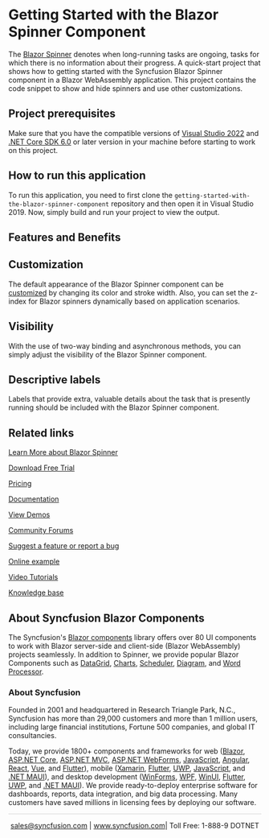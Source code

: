 # Getting Started with the Blazor Spinner Component
The [Blazor Spinner](https://www.syncfusion.com/blazor-components/blazor-spinner?utm_source=github&utm_medium=listing&utm_campaign=blazor-spinner-github-samples) denotes when long-running tasks are ongoing, tasks for which there is no information about their progress. A quick-start project that shows how to getting started with the Syncfusion Blazor Spinner component in a Blazor WebAssembly application. This project contains the code snippet to show and hide spinners and use other customizations.

## Project prerequisites
Make sure that you have the compatible versions of [Visual Studio 2022](https://visualstudio.microsoft.com/downloads/) and [.NET Core SDK 6.0](https://dotnet.microsoft.com/en-us/download/dotnet/6.0) or later version in your machine before starting to work on this project.

## How to run this application
To run this application, you need to first clone the `getting-started-with-the-blazor-spinner-component` repository and then open it in Visual Studio 2019. Now, simply build and run your project to view the output.

## Features and Benefits

## Customization

The default appearance of the Blazor Spinner component can be [customized](https://blazor.syncfusion.com/documentation/spinner/customization?utm_source=github&utm_medium=listing&utm_campaign=blazor-spinner-github-samples) by changing its color and stroke width. Also, you can set the z-index for Blazor spinners dynamically based on application scenarios.

## Visibility

With the use of two-way binding and asynchronous methods, you can simply adjust the visibility of the Blazor Spinner component.

## Descriptive labels

Labels that provide extra, valuable details about the task that is presently running should be included with the Blazor Spinner component.

## Related links

[Learn More about Blazor Spinner](https://www.syncfusion.com/blazor-components/blazor-spinner?utm_source=github&utm_medium=listing&utm_campaign=blazor-spinner-github-samples)

[Download Free Trial](https://www.syncfusion.com/downloads/blazor?utm_source=github&utm_medium=listing&utm_campaign=blazor-spinner-github-samples)

[Pricing](https://www.syncfusion.com/sales/products/blazor?utm_source=github&utm_medium=listing&utm_campaign=blazor-spinner-github-samples)

[Documentation](https://blazor.syncfusion.com/documentation/spinner/getting-started?utm_source=github&utm_medium=listing&utm_campaign=blazor-spinner-github-samples)

[View Demos](https://github.com/SyncfusionExamples/getting-started-with-the-blazor-spinner-component?utm_source=github&utm_medium=listing&utm_campaign=blazor-spinner-github-samples)

[Community Forums](https://www.syncfusion.com/forums/blazor-components?utm_source=github&utm_medium=listing&utm_campaign=blazor-spinner-github-samples)

[Suggest a feature or report a bug](https://www.syncfusion.com/feedback/blazor-components?utm_source=github&utm_medium=listing&utm_campaign=blazor-spinner-github-samples)

[Online example](https://blazor.syncfusion.com/demos/spinner/default-functionalities?utm_source=github&utm_medium=listing&utm_campaign=blazor-spinner-github-samples)

[Video Tutorials](https://www.syncfusion.com/tutorial-videos/blazor/spinner?utm_source=github&utm_medium=listing&utm_campaign=blazor-spinner-github-samples)

[Knowledge base](https://www.syncfusion.com/kb/blazor-components?utm_source=github&utm_medium=listing&utm_campaign=blazor-spinner-github-samples)

## About Syncfusion Blazor Components
The Syncfusion's [Blazor components](https://www.syncfusion.com/blazor-components?utm_source=github&utm_medium=listing&utm_campaign=blazor-spinner-github-samples) library offers over 80 UI components to work with Blazor server-side and client-side (Blazor WebAssembly) projects seamlessly. In addition to Spinner, we provide popular Blazor Components such as [DataGrid](https://www.syncfusion.com/blazor-components/blazor-datagrid?utm_source=github&utm_medium=listing&utm_campaign=blazor-spinner-github-samples), [Charts](https://www.syncfusion.com/blazor-components/blazor-charts?utm_source=github&utm_medium=listing&utm_campaign=blazor-spinner-github-samples), [Scheduler](https://www.syncfusion.com/blazor-components/blazor-scheduler?utm_source=github&utm_medium=listing&utm_campaign=blazor-spinner-github-samples), [Diagram](https://www.syncfusion.com/blazor-components/blazor-diagram?utm_source=github&utm_medium=listing&utm_campaign=blazor-spinner-github-samples), and [Word Processor](https://www.syncfusion.com/blazor-components/blazor-word-processor?utm_source=github&utm_medium=listing&utm_campaign=blazor-spinner-github-samples).

### About Syncfusion

Founded in 2001 and headquartered in Research Triangle Park, N.C., Syncfusion has more than 29,000 customers and more than 1 million users, including large financial institutions, Fortune 500 companies, and global IT consultancies.
 
Today, we provide 1800+ components and frameworks for web ([Blazor](https://www.syncfusion.com/blazor-components?utm_source=github&utm_medium=listing&utm_campaign=blazor-spinner-github-samples), [ASP.NET Core](https://www.syncfusion.com/aspnet-core-ui-controls?utm_source=github&utm_medium=listing&utm_campaign=blazor-spinner-github-samples), [ASP.NET MVC](https://www.syncfusion.com/aspnet-mvc-ui-controls?utm_source=github&utm_medium=listing&utm_campaign=blazor-spinner-github-samples), [ASP.NET WebForms](https://www.syncfusion.com/jquery/aspnet-webforms-ui-controls?utm_source=github&utm_medium=listing&utm_campaign=blazor-spinner-github-samples), [JavaScript](https://www.syncfusion.com/javascript-ui-controls?utm_source=github&utm_medium=listing&utm_campaign=blazor-spinner-github-samples), [Angular](https://www.syncfusion.com/angular-ui-components?utm_source=github&utm_medium=listing&utm_campaign=blazor-spinner-github-samples), [React](https://www.syncfusion.com/react-ui-components?utm_source=github&utm_medium=listing&utm_campaign=blazor-spinner-github-samples), [Vue](https://www.syncfusion.com/vue-ui-components?utm_source=github&utm_medium=listing&utm_campaign=blazor-spinner-github-samples), and [Flutter](https://www.syncfusion.com/flutter-widgets?utm_source=github&utm_medium=listing&utm_campaign=blazor-spinner-github-samples)), mobile ([Xamarin](https://www.syncfusion.com/xamarin-ui-controls?utm_source=github&utm_medium=listing&utm_campaign=blazor-spinner-github-samples), [Flutter](https://www.syncfusion.com/flutter-widgets?utm_source=github&utm_medium=listing&utm_campaign=blazor-spinner-github-samples), [UWP](https://www.syncfusion.com/uwp-ui-controls?utm_source=github&utm_medium=listing&utm_campaign=blazor-spinner-github-samples), [JavaScript](https://www.syncfusion.com/javascript-ui-controls?utm_source=github&utm_medium=listing&utm_campaign=blazor-spinner-github-samples), and [.NET MAUI](https://www.syncfusion.com/maui-controls?utm_source=github&utm_medium=listing&utm_campaign=blazor-spinner-github-samples)), and desktop development ([WinForms](https://www.syncfusion.com/winforms-ui-controls?utm_source=github&utm_medium=listing&utm_campaign=blazor-spinner-github-samples), [WPF](https://www.syncfusion.com/wpf-controls?utm_source=github&utm_medium=listing&utm_campaign=blazor-spinner-github-samples), [WinUI](https://www.syncfusion.com/winui-controls?utm_source=github&utm_medium=listing&utm_campaign=blazor-spinner-github-samples), [Flutter](https://www.syncfusion.com/flutter-widgets?utm_source=github&utm_medium=listing&utm_campaign=blazor-spinner-github-samples), [UWP](https://www.syncfusion.com/uwp-ui-controls?utm_source=github&utm_medium=listing&utm_campaign=blazor-spinner-github-samples), and [.NET MAUI](https://www.syncfusion.com/maui-controls?utm_source=github&utm_medium=listing&utm_campaign=blazor-spinner-github-samples)). We provide ready-to-deploy enterprise software for dashboards, reports, data integration, and big data processing. Many customers have saved millions in licensing fees by deploying our software.

<hr style="height:0.3px;border:none;color:lightgrey;background-color:lightgrey;" />

<p align="center">
<a href="mailto:sales@syncfusion.com?Subject=Syncfusion Blazor Spinner - GitHub" target="_top">sales@syncfusion.com</a> | <a href="https://www.syncfusion.com?utm_source=github&utm_medium=listing&utm_campaign=blazor-spinner-github-samples">www.syncfusion.com</a>| Toll Free: 1-888-9 DOTNET <br>
</p>

